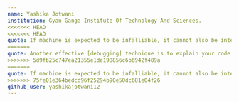 ```yaml
---
name: Yashika Jotwani
institution: Gyan Ganga Institute Of Technology And Sciences.
<<<<<<< HEAD
<<<<<<< HEAD
quote: If machine is expected to be infalliable, it cannot also be intelligent.
=======
quote: Another effective [debugging] technique is to explain your code to someone   else. This will often cause you to explain the bug to yourself.
>>>>>>> 5d9fb25c747ea21355e1de198856c6b6942f489a
=======
quote: If machine is expected to be infalliable, it cannot also be intelligent.
>>>>>>> 75fe01e364bedcd96f25294b90e50dc681e04f26
github_user: yashikajotwani12
---
```

